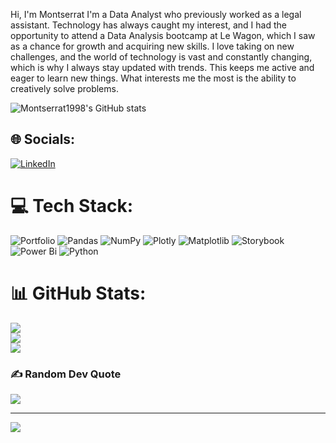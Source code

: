 Hi, I'm Montserrat
I'm a Data Analyst who previously worked as a legal assistant. Technology has always caught my interest, and I had the opportunity to attend a Data Analysis bootcamp at Le Wagon, which I saw as a chance for growth and acquiring new skills. I love taking on new challenges, and the world of technology is vast and constantly changing, which is why I always stay updated with trends. This keeps me active and eager to learn new things. What interests me the most is the ability to creatively solve problems.


![Montserrat1998's GitHub stats](https://github-readme-stats.vercel.app/api?username=Montserrat1998&show_icons=true&theme=radical)


## 🌐 Socials:
[![LinkedIn](https://img.shields.io/badge/LinkedIn-%230077B5.svg?logo=linkedin&logoColor=white)](https://linkedin.com/in/www.linkedin.com/in/montserrat-moraga-campos) 

# 💻 Tech Stack:
![Portfolio](https://img.shields.io/badge/Portfolio-%23000000.svg?style=for-the-badge&logo=firefox&logoColor=#FF7139) ![Pandas](https://img.shields.io/badge/pandas-%23150458.svg?style=for-the-badge&logo=pandas&logoColor=white) ![NumPy](https://img.shields.io/badge/numpy-%23013243.svg?style=for-the-badge&logo=numpy&logoColor=white) ![Plotly](https://img.shields.io/badge/Plotly-%233F4F75.svg?style=for-the-badge&logo=plotly&logoColor=white) ![Matplotlib](https://img.shields.io/badge/Matplotlib-%23ffffff.svg?style=for-the-badge&logo=Matplotlib&logoColor=black) ![Storybook](https://img.shields.io/badge/-Storybook-FF4785?style=for-the-badge&logo=storybook&logoColor=white) ![Power Bi](https://img.shields.io/badge/power_bi-F2C811?style=for-the-badge&logo=powerbi&logoColor=black) ![Python](https://img.shields.io/badge/python-3670A0?style=for-the-badge&logo=python&logoColor=ffdd54)
# 📊 GitHub Stats:
![](https://github-readme-stats.vercel.app/api?username=Montserrat1998&theme=dark&hide_border=false&include_all_commits=false&count_private=false)<br/>
![](https://github-readme-streak-stats.herokuapp.com/?user=Montserrat1998&theme=dark&hide_border=false)<br/>
![](https://github-readme-stats.vercel.app/api/top-langs/?username=Montserrat1998&theme=dark&hide_border=false&include_all_commits=false&count_private=false&layout=compact)

### ✍️ Random Dev Quote
![](https://quotes-github-readme.vercel.app/api?type=horizontal&theme=radical)

---
[![](https://visitcount.itsvg.in/api?id=Montserrat1998&icon=0&color=0)](https://visitcount.itsvg.in)

<!-- Proudly created with GPRM ( https://gprm.itsvg.in ) -->
